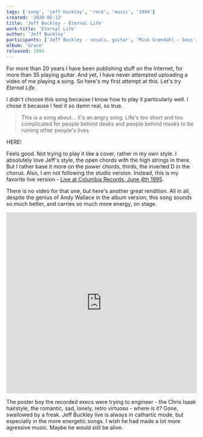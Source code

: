 ```yaml
---
tags: ['song', 'jeff-buckley', 'rock', 'music', '1994']
created: '2020-05-13'
title: 'Jeff Buckley - Eternal Life'
work-title: 'Eternal Life'
author: 'Jeff Buckley'
participants: ['Jeff Buckley - vocals, guitar', 'Mick Grøndahl – bass', 'Matt Johnson – drums']
album: 'Grace'
released: 1994
---
```


For more than 20 years I have been publishing stuff on the Internet, for more than 35 playing guitar. And yet, I have never attempted uploading a video of me playing a song. So here's my first attempt at this. Let's try *Eternal Life*.


<!-- abstract -->

I didn't choose this song because I know how to play it particularly well. I chose it because I feel it so damn real, so true.

> This is a song about... it's an angry song.
> Life's too short and too complicated for people behind desks
> and people behind masks to be ruining other people's lives

HERE!

Feels good. Not trying to play it like a cover, rather in my own style. I absolutely love Jeff's style, the open chords with the high strings in there. But I rather base it more on the power chords, thirds, the inverted D in the chorus. Also, I am not following the studio version. Instead, this is my favorite live version - [Live at Columbia Records, June 4th 1995](https://open.spotify.com/track/4OyL7DiIhq6NpglurVj9uh?si=8mi62w1iSeCeDJimERdqGA).

There is no video for that one, but here's another great rendition. All in all, despite the genius of Andy Wallace in the album version, this song sounds
so much better, and carries so much more energy, on stage.

<iframe width="100%" height="480" src="https://www.youtube.com/embed/ztfs2GhUwCA" frameborder="0" allow="accelerometer; encrypted-media; gyroscope; picture-in-picture" allowfullscreen></iframe>

The poster boy the recorded execs were trying to engineer - the Chris Isaak hairstyle, the romantic, sad, lonely, retro virtuoso - where is it? Gone, swallowed by a freak. Jeff Buckley live is always in cathartic mode, but especially in the more energetic songs. I wish he had made a lot more agressive music. Maybe he would still be alive.
